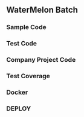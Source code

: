 ## WaterMelon Batch

### Sample Code

### Test Code

### Company Project Code

### Test Coverage

### Docker

### DEPLOY
